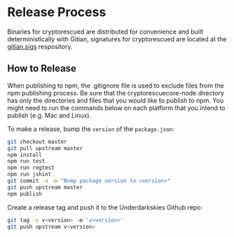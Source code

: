 # Release Process

Binaries for cryptorescued are distributed for convenience and built deterministically with Gitian, signatures for cryptorescued are located at the [gitian.sigs](https://github.com/underdarkskies/gitian.sigs) respository.

## How to Release

When publishing to npm, the .gitignore file is used to exclude files from the npm publishing process. Be sure that the cryptorescuecore-node directory has only the directories and files that you would like to publish to npm. You might need to run the commands below on each platform that you intend to publish (e.g. Mac and Linux).

To make a release, bump the `version` of the `package.json`:

```bash
git checkout master
git pull upstream master
npm install
npm run test
npm run regtest
npm run jshint
git commit -a -m "Bump package version to <version>"
git push upstream master
npm publish
```

Create a release tag and push it to the Underdarkskies Github repo:

```bash
git tag -s v<version> -m 'v<version>'
git push upstream v<version>
```
